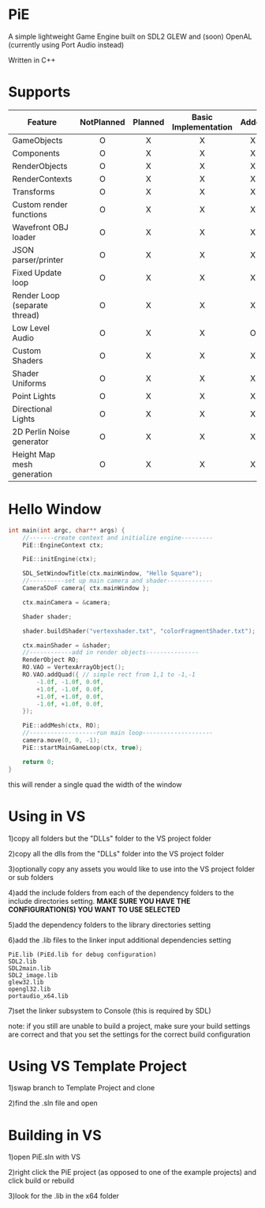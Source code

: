 # PiE
A simple lightweight Game Engine built on SDL2 GLEW and (soon) OpenAL (currently using Port Audio instead)

Written in C++

# Supports

| Feature                      | NotPlanned | Planned | Basic Implementation | Added | Done |
|------------------------------|:----------:|:-------:|:--------------------:|:-----:|:----:|
|GameObjects                   | O          | X       | X                    | X     | X    |
|Components                    | O          | X       | X                    | X     | X    |
|RenderObjects                 | O          | X       | X                    | X     | X    |
|RenderContexts                | O          | X       | X                    | X     | O    | per RenderObject
|Transforms                    | O          | X       | X                    | X     | X    | supporting parent Transforms
|Custom render functions       | O          | X       | X                    | X     | O    |
|Wavefront OBJ loader          | O          | X       | X                    | X     | O    | with .mtl support
|JSON parser/printer           | O          | X       | X                    | X     | X    |
|Fixed Update loop             | O          | X       | X                    | X     | X    | and separate Render loop with the option of having the render loop on a separate thread
|Render Loop (separate thread) | O          | X       | X                    | X     | O    |
|Low Level Audio               | O          | X       | X                    | O     | O    |
|Custom Shaders                | O          | X       | X                    | X     | X    |
|Shader Uniforms               | O          | X       | X                    | X     | O    | (int, float, double, vec2-4, vec2-4i, vec2-4d, mat4, mat4d)
|Point Lights                  | O          | X       | X                    | X     | X    |
|Directional Lights            | O          | X       | X                    | X     | X    | up to 4 point lights and 4 directional lights per render object (no limit for scene)
|2D Perlin Noise generator     | O          | X       | X                    | X     | X    |
|Height Map mesh generation    | O          | X       | X                    | X     | X    |

# Hello Window

```cpp
int main(int argc, char** args) {
	//-------create context and initialize engine---------
	PiE::EngineContext ctx;

	PiE::initEngine(ctx);

	SDL_SetWindowTitle(ctx.mainWindow, "Hello Square");
	//----------set up main camera and shader-------------
	Camera5DoF camera{ ctx.mainWindow };

	ctx.mainCamera = &camera;

	Shader shader;

	shader.buildShader("vertexshader.txt", "colorFragmentShader.txt");

	ctx.mainShader = &shader;
	//------------add in render objects---------------
	RenderObject RO;
	RO.VAO = VertexArrayObject();
	RO.VAO.addQuad({ // simple rect from 1,1 to -1,-1
		-1.0f, -1.0f, 0.0f,
		+1.0f, -1.0f, 0.0f,
		+1.0f, +1.0f, 0.0f,
		-1.0f, +1.0f, 0.0f,
	});

	PiE::addMesh(ctx, RO);
	//-------------------run main loop--------------------
	camera.move(0, 0, -1);
	PiE::startMainGameLoop(ctx, true);

	return 0;
}
```

this will render a single quad the width of the window

# Using in VS
1)copy all folders but the "DLLs" folder to the VS project folder

2)copy all the dlls from the "DLLs" folder into the VS project folder

3)optionally copy any assets you would like to use into the VS project folder or sub folders

4)add the include folders from each of the dependency folders to the include directories setting.  **MAKE SURE YOU HAVE THE CONFIGURATION(S) YOU WANT TO USE SELECTED**

5)add the dependency folders to the library directories setting

6)add the .lib files to the linker input additional dependencies setting

    PiE.lib (PiEd.lib for debug configuration)
    SDL2.lib
    SDL2main.lib
    SDL2_image.lib
    glew32.lib
    opengl32.lib
    portaudio_x64.lib
    
7)set the linker subsystem to Console (this is required by SDL)

note: if you still are unable to build a project, make sure your build settings are correct and that you set the settings for the correct build configuration

# Using VS Template Project

1)swap branch to Template Project and clone

2)find the .sln file and open

# Building in VS

1)open PiE.sln with VS

2)right click the PiE project (as opposed to one of the example projects) and click build or rebuild

3)look for the .lib in the x64 folder
